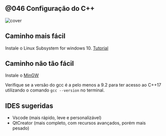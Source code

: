 ## @046 Configuração do C++

![cover](https://raw.githubusercontent.com/qxcodepoo/arcade/master/base/046/cover.jpg)

## Caminho mais fácil

Instale o Linux Subsystem for windows 10.
[Tutorial](https://www.ssl.com/pt/como/ativar-o-subsistema-linux-instalar-o-ubuntu-windows-10/)

## Caminho não tão fácil

Instale o [MinGW](https://www.geeksforgeeks.org/complete-guide-to-install-c17-in-windows/)

Verifique se a versão do gcc é a pelo menos a 9.2 para ter acesso ao C++17 utilizando o comando `gcc --version` no terminal.

## IDES sugeridas

- Vscode (mais rápido, leve e personalizável) 
- QtCreator (mais completo, com recursos avançados, porém mais pesado)